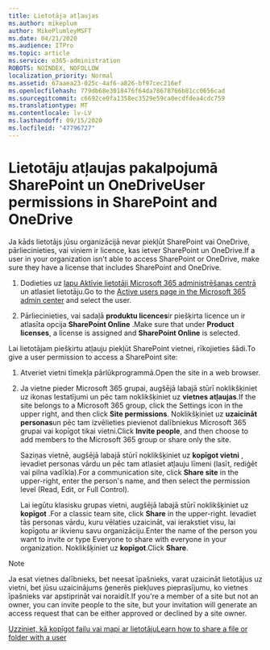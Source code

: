 ```yaml
---
title: Lietotāja atļaujas
ms.author: mikeplum
author: MikePlumleyMSFT
ms.date: 04/21/2020
ms.audience: ITPro
ms.topic: article
ms.service: o365-administration
ROBOTS: NOINDEX, NOFOLLOW
localization_priority: Normal
ms.assetid: 67aaea23-025c-4af6-a826-bf97cec216ef
ms.openlocfilehash: 779db68e3018476f64da78678766b81cc0656cad
ms.sourcegitcommit: c6692ce0fa1358ec3529e59ca0ecdfdea4cdc759
ms.translationtype: MT
ms.contentlocale: lv-LV
ms.lasthandoff: 09/15/2020
ms.locfileid: "47796727"
---
```

# <a name="user-permissions-in-sharepoint-and-onedrive"></a><span data-ttu-id="626a1-102">Lietotāju atļaujas pakalpojumā SharePoint un OneDrive</span><span class="sxs-lookup"><span data-stu-id="626a1-102">User permissions in SharePoint and OneDrive</span></span>

<span data-ttu-id="626a1-103">Ja kāds lietotājs jūsu organizācijā nevar piekļūt SharePoint vai OneDrive, pārliecinieties, vai viņiem ir licence, kas ietver SharePoint un OneDrive.</span><span class="sxs-lookup"><span data-stu-id="626a1-103">If a user in your organization isn't able to access SharePoint or OneDrive, make sure they have a license that includes SharePoint and OneDrive.</span></span> 
  
1. <span data-ttu-id="626a1-104">Dodieties uz [lapu Aktīvie lietotāji Microsoft 365 administrēšanas centrā](https://portal.office.com/adminportal/home#/users) un atlasiet lietotāju.</span><span class="sxs-lookup"><span data-stu-id="626a1-104">Go to the [Active users page in the Microsoft 365 admin center](https://portal.office.com/adminportal/home#/users) and select the user.</span></span> 
    
2. <span data-ttu-id="626a1-105">Pārliecinieties, vai sadaļā **produktu licences**ir piešķirta licence un ir atlasīta opcija **SharePoint Online** .</span><span class="sxs-lookup"><span data-stu-id="626a1-105">Make sure that under **Product licenses**, a license is assigned and **SharePoint Online** is selected.</span></span> 
    
 <span data-ttu-id="626a1-106">Lai lietotājam piešķirtu atļauju piekļūt SharePoint vietnei, rīkojieties šādi.</span><span class="sxs-lookup"><span data-stu-id="626a1-106">To give a user permission to access a SharePoint site:</span></span> 
  
1. <span data-ttu-id="626a1-107">Atveriet vietni tīmekļa pārlūkprogrammā.</span><span class="sxs-lookup"><span data-stu-id="626a1-107">Open the site in a web browser.</span></span>
    
2. <span data-ttu-id="626a1-108">Ja vietne pieder Microsoft 365 grupai, augšējā labajā stūrī noklikšķiniet uz ikonas Iestatījumi un pēc tam noklikšķiniet uz **vietnes atļaujas**.</span><span class="sxs-lookup"><span data-stu-id="626a1-108">If the site belongs to a Microsoft 365 group, click the Settings icon in the upper right, and then click **Site permissions**.</span></span> <span data-ttu-id="626a1-109">Noklikšķiniet uz **uzaicināt personas**un pēc tam izvēlieties pievienot dalībniekus Microsoft 365 grupai vai kopīgot tikai vietni.</span><span class="sxs-lookup"><span data-stu-id="626a1-109">Click **Invite people**, and then choose to add members to the Microsoft 365 group or share only the site.</span></span> 
    
    <span data-ttu-id="626a1-110">Saziņas vietnē, augšējā labajā stūrī noklikšķiniet uz **kopīgot vietni** , ievadiet personas vārdu un pēc tam atlasiet atļauju līmeni (lasīt, rediģēt vai pilna vadīkla).</span><span class="sxs-lookup"><span data-stu-id="626a1-110">For a communication site, click **Share site** in the upper-right, enter the person's name, and then select the permission level (Read, Edit, or Full Control).</span></span> 
    
    <span data-ttu-id="626a1-111">Lai iegūtu klasisku grupas vietni, augšējā labajā stūrī noklikšķiniet uz **kopīgot** .</span><span class="sxs-lookup"><span data-stu-id="626a1-111">For a classic team site, click **Share** in the upper-right.</span></span> <span data-ttu-id="626a1-112">Ievadiet tās personas vārdu, kuru vēlaties uzaicināt, vai ierakstiet visu, lai kopīgotu ar ikvienu savu organizāciju.</span><span class="sxs-lookup"><span data-stu-id="626a1-112">Enter the name of the person you want to invite or type Everyone to share with everyone in your organization.</span></span> <span data-ttu-id="626a1-113">Noklikšķiniet uz **kopīgot**.</span><span class="sxs-lookup"><span data-stu-id="626a1-113">Click **Share**.</span></span>
    
> [!NOTE]
> <span data-ttu-id="626a1-114">Ja esat vietnes dalībnieks, bet neesat īpašnieks, varat uzaicināt lietotājus uz vietni, bet jūsu uzaicinājums ģenerēs piekļuves pieprasījumu, ko vietnes īpašnieks var apstiprināt vai noraidīt.</span><span class="sxs-lookup"><span data-stu-id="626a1-114">If you're a member of a site but not an owner, you can invite people to the site, but your invitation will generate an access request that can be either approved or declined by a site owner.</span></span> 
  
[<span data-ttu-id="626a1-115">Uzziniet, kā kopīgot failu vai mapi ar lietotāju</span><span class="sxs-lookup"><span data-stu-id="626a1-115">Learn how to share a file or folder with a user</span></span>](https://go.microsoft.com/fwlink/?linkid=533408)
  


